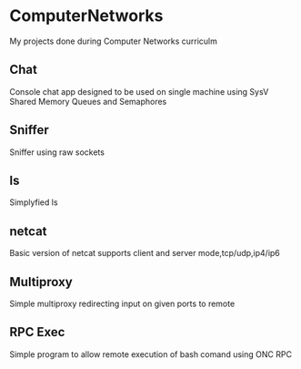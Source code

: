 # ComputerNetworks
My projects done during Computer Networks curriculm
## Chat
Console chat app designed to be used on single machine using SysV Shared Memory Queues and Semaphores
## Sniffer
Sniffer using raw sockets
## ls
Simplyfied ls
## netcat
Basic version of netcat supports client and server mode,tcp/udp,ip4/ip6
## Multiproxy
Simple multiproxy redirecting input on given ports to remote
## RPC Exec
Simple program to allow remote execution of bash comand using ONC RPC
